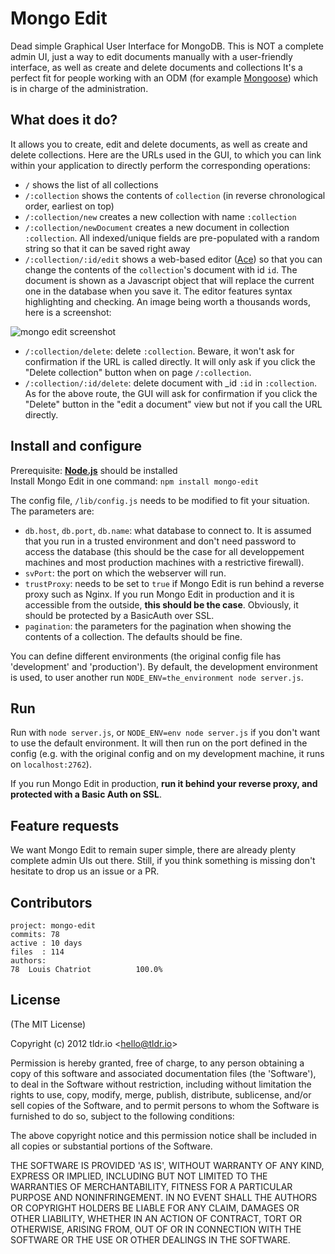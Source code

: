 Mongo Edit
=========

Dead simple Graphical User Interface for MongoDB.
This is NOT a complete admin UI, just a way to edit documents manually with a user-friendly interface, as well as create and delete documents and collections It's a perfect fit for people working with an ODM (for example <a href="https://github.com/LearnBoost/mongoose" target="_blank">Mongoose</a>) which is in charge of the administration.

## What does it do?
It allows you to create, edit and delete documents, as well as create and delete collections. Here are the URLs used in the GUI, to which you can link within your application to directly perform the corresponding operations:  
* `/` shows the list of all collections
* `/:collection` shows the contents of `collection` (in reverse chronological order, earliest on top)
* `/:collection/new` creates a new collection with name `:collection`
* `/:collection/newDocument` creates a new document in collection `:collection`. All indexed/unique fields are pre-populated with a random string so that it can be saved right away
* `/:collection/:id/edit` shows a web-based editor (<a href="https://github.com/ajaxorg/ace" target="_blank">Ace</a>) so that you can change the contents of the `collection`'s document with id `id`. The document is shown as a Javascript object that will replace the current one in the database when you save it. The editor features syntax highlighting and checking. An image being worth a thousands words, here is a screenshot:  

<img src="https://raw.github.com/tldrio/mongo-edit/master/assets/mongoEdit.png" alt="mongo edit screenshot">

* `/:collection/delete`: delete `:collection`. Beware, it won't ask for confirmation if the URL is called directly. It will only ask if you click the "Delete collection" button when on page `/:collection`.
* `/:collection/:id/delete`: delete document with _id `:id` in `:collection`. As for the above route, the GUI will ask for confirmation if you click the "Delete" button in the "edit a document" view but not if you call the URL directly.

## Install and configure
Prerequisite: <a href="https://github.com/joyent/node" target="_blank"><b>Node.js</b></a> should be installed  
Install Mongo Edit in one command: `npm install mongo-edit`  

The config file, `/lib/config.js` needs to be modified to fit your situation. The parameters are:  
* `db.host`, `db.port`, `db.name`: what database to connect to. It is assumed that you run in a trusted environment and don't need password to access the database (this should be the case for all developpement machines and most production machines with a restrictive firewall).
* `svPort`: the port on which the webserver will run.
* `trustProxy`: needs to be set to `true` if Mongo Edit is run behind a reverse proxy such as Nginx. If you run Mongo Edit in production and it is accessible from the outside, **this should be the case**. Obviously, it should be protected by a BasicAuth over SSL.
* `pagination`: the parameters for the pagination when showing the contents of a collection. The defaults should be fine.

You can define different environments (the original config file has 'development' and 'production'). By default, the development environment is used, to user another run `NODE_ENV=the_environment node server.js`.

## Run
Run with `node server.js`, or `NODE_ENV=env node server.js` if you don't want to use the default environment. It will then run on the port defined in the config (e.g. with the original config and on my development machine, it runs on `localhost:2762`).  

If you run Mongo Edit in production, **run it behind your reverse proxy, and protected with a Basic Auth on SSL**.


## Feature requests
We want Mongo Edit to remain super simple, there are already plenty complete admin UIs out there. Still, if you think something is missing don't hesitate to drop us an issue or a PR.

## Contributors
    project: mongo-edit
    commits: 78
    active : 10 days
    files  : 114
    authors: 
    78  Louis Chatriot          100.0%


## License 

(The MIT License)

Copyright (c) 2012 tldr.io &lt;hello@tldr.io&gt;

Permission is hereby granted, free of charge, to any person obtaining
a copy of this software and associated documentation files (the
'Software'), to deal in the Software without restriction, including
without limitation the rights to use, copy, modify, merge, publish,
distribute, sublicense, and/or sell copies of the Software, and to
permit persons to whom the Software is furnished to do so, subject to
the following conditions:

The above copyright notice and this permission notice shall be
included in all copies or substantial portions of the Software.

THE SOFTWARE IS PROVIDED 'AS IS', WITHOUT WARRANTY OF ANY KIND,
EXPRESS OR IMPLIED, INCLUDING BUT NOT LIMITED TO THE WARRANTIES OF
MERCHANTABILITY, FITNESS FOR A PARTICULAR PURPOSE AND NONINFRINGEMENT.
IN NO EVENT SHALL THE AUTHORS OR COPYRIGHT HOLDERS BE LIABLE FOR ANY
CLAIM, DAMAGES OR OTHER LIABILITY, WHETHER IN AN ACTION OF CONTRACT,
TORT OR OTHERWISE, ARISING FROM, OUT OF OR IN CONNECTION WITH THE
SOFTWARE OR THE USE OR OTHER DEALINGS IN THE SOFTWARE.
